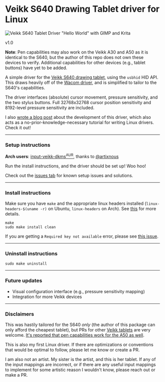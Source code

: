 # Veikk S640 Drawing Tablet driver for Linux

![Veikk S640 Tablet Driver "Hello World" with GIMP and Krita][5]

v1.0

**Note**: Pen capabilities may also work on the Veikk A30 and A50 as it is identical to the S640, but the author of this repo does not own these devices to verify. Additional capabilities for other devices  (e.g., tablet buttons) have yet to be added.

A simple driver for the [Veikk S640 drawing tablet][0], using the `usbhid` HID API. This draws heavily off of the [Wacom driver][1], and is simplified to tailor to the S640's capabilities.

The driver interfaces (absolute) cursor movement, pressure sensitivity, and the two stylus buttons. Full 32768x32768 cursor position sensitivity and 8192-level pressure sensitivity are included.

I also [wrote a blog post][4] about the development of this driver, which also acts as a no-prior-knowledge-necessary tutorial for writing Linux drivers. Check it out!

---

### Setup instructions

**Arch users**: [input-veikk-dkms<sup>AUR</sup>][10], thanks to [@artixnous][11]

Run the install instructions, and the driver should be set up! Woo hoo!

Check out the [issues tab][9] for known setup issues and solutions.

---

### Install instructions

Make sure you have `make` and the appropriate linux headers installed (`linux-headers-$(uname -r)` on Ubuntu, `linux-headers` on Arch). See [this][3] for more details.

    make
    sudo make install clean

If you are getting a `Required key not available` error, please see [this issue][7].

---

### Uninstall instructions

    sudo make uninstall

---

### Future updates

- Visual configuration interface (e.g., pressure sensitivity mapping)
- Integration for more Veikk devices

---

### Disclaimers

This was hastily tailored for the S640 *only* (the author of this package can only afford the cheapest tablet), but PRs for other [Veikk tablets][2] are very welcome. [It's reported that pen capabilities work for the A50 as well][9].

This is also my first Linux driver. If there are optimizations or conventions that would be optimal to follow, please let me know or create a PR.

I am also not an artist. My sister is the artist, and this is her tablet. If any of the input mappings are incorrect, or if there are any useful input mappings to implement for some artistic reason I wouldn't know, please reach out or make a PR.

[0]: http://www.veikk.com/s640/
[1]: https://github.com/torvalds/linux/blob/master/drivers/hid/wacom_wac.c
[2]: http://www.veikk.com/pen-tablet/
[3]: https://askubuntu.com/questions/554624/how-to-resolve-the-lib-modules-3-13-0-27-generic-build-no-such-file-or-direct
[4]: http://eis.jonlamdev.com/posts/on-developing-a-linux-driver
[5]: http://eis.jonlamdev.com/res/img/headers/on-developing-a-linux-driver.jpg
[6]: https://support.displaylink.com/knowledgebase/articles/1181617-how-to-use-displaylink-ubuntu-driver-with-uefi-sec
[7]: https://github.com/jlam55555/veikk-s640-driver/issues/3
[8]: https://github.com/jlam55555/veikk-s640-driver/issues
[9]: https://github.com/jlam55555/veikk-s640-driver/pull/1
[10]: https://aur.archlinux.org/packages/input-veikk-dkms/
[11]: https://github.com/artixnous
